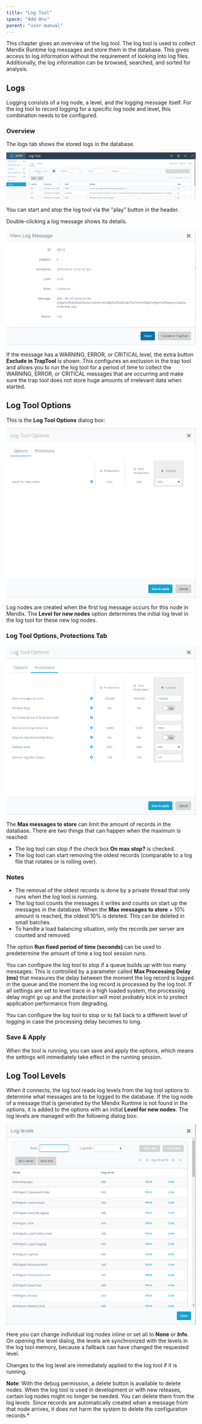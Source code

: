```yaml
---
title: "Log Tool"
space: "Add-Ons"
parent: "user-manual"
---
```

This chapter gives an overview of the log tool. The log tool is used to collect Mendix Runtime log messages and store them in the database. This gives access to log information without the requirement of looking into log files. Additionally, the log information can be browsed, searched, and sorted for analysis.

## Logs

Logging consists of a log node, a level, and the logging message itself. For the log tool to record logging
for a specific log node and level, this combination needs to be configured.

### Overview

The logs tab shows the stored logs in the database.

 ![](attachments/Log_Tool/Overview.png)

You can start and stop the log tool via the "play" button in the header.

Double-clicking a log message shows its details.

 ![](attachments/Log_Tool/View_Message.png)

If the message has a WARNING, ERROR, or CRITICAL level, the extra button **Exclude in TrapTool** is shown. This configures an exclusion in the trap tool and allows you to run the log tool for a period of time to collect the WARNING, ERROR, or CRITICAL messages that are occurring and make sure the trap tool does not store huge amounts of irrelevant data when started.

## Log Tool Options

This is the **Log Tool Options** dialog box:

![](attachments/Log_Tool/Options.png)

Log nodes are created when the first log message occurs for this node in Mendix. The **Level for new nodes** option determines the initial log level in the log tool for these new log nodes.

### Log Tool Options, Protections Tab

![](attachments/Log_Tool/Protections.png)

The **Max messages to store** can limit the amount of records in the database. There are two things that can happen when the maximum is reached:

* The log tool can stop if the check box **On max stop?** is checked.
* The log tool can start removing the oldest records (comparable to a log file that rotates or is rolling over).

### Notes

* The removal of the oldest records is done by a private thread that only runs when 
the log tool is running.
* The log tool counts the messages it writes and counts on start up the messages in the 
database. When the **Max messages to store** + 10% amount is reached, the oldest 10% is 
deleted. This can be deleted in small batches.
* To handle a load balancing situation, only the records per server are counted and 
removed.

The option **Run fixed period of time (seconds)** can be used to predetermine the amount 
of time a log tool session runs.

You can configure the log tool to stop if a queue builds up with too many messages. This 
is controlled by a parameter called **Max Processing Delay (ms)** that measures the 
delay between the moment the log record is logged in the queue and the moment the log 
record is processed by the log tool. If all settings are set to level trace in a high 
loaded system, the processing delay might go up and the protection will 
most probably kick in to protect application performance from degrading.

You can configure the log tool to stop or to fall back to a different level of logging 
in case the processing delay becomes to long.

### Save & Apply

When the tool is running, you can save and apply the options, which means the settings will 
immediately take effect in the running session.

## Log Tool Levels

When it connects, the log tool reads log levels from the log tool options to determine 
what messages are to be logged to the database. If the log node of a message that is 
generated by the Mendix Runtime is not found in the options, it is added to the options 
with an initial **Level for new nodes**. The log levels are managed with the following 
dialog box:

![](attachments/Log_Tool/Levels.png)

Here you can change individual log nodes inline or set all to **None** or **Info**. 
On opening the level dialog, the levels are synchronized with the levels in the log tool 
memory, because a fallback can have changed the requested level.

Changes to the log level are immediately applied to the log tool if it is running.

**Note**: With the debug permission, a delete button is available to delete nodes. When the
log tool is used in development or with new releases, certain log nodes might no longer
be needed. You can delete them from the log levels. Since records are automatically created 
when a message from that node arrives, it does not harm the system to delete 
the configuration records.*
